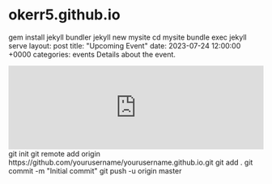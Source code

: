 # okerr5.github.io
gem install jekyll bundler
jekyll new mysite
cd mysite
bundle exec jekyll serve
layout: post
title:  "Upcoming Event"
date:   2023-07-24 12:00:00 +0000
categories: events
Details about the event.
<iframe width="100%" height="166" scrolling="no" frameborder="no" allow="autoplay"
    src="https://w.soundcloud.com/player/?url=https%3A//api.soundcloud.com/tracks/your_track_id](https://soundcloud.com/user-840336528/brixton-radio-louis-polturak-b2b-dj-tutorial-110124)&color=%23ff5500&auto_play=false&hide_related=false&show_comments=true&show_user=true&show_reposts=false&show_teaser=true">
</iframe>
git init
git remote add origin https://github.com/yourusername/yourusername.github.io.git
git add .
git commit -m "Initial commit"
git push -u origin master
